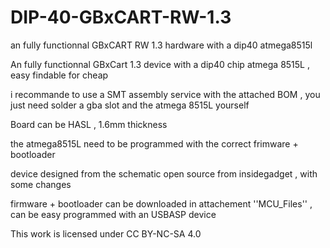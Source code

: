 # DIP-40-GBxCART-RW-1.3
an fully functionnal GBxCART RW 1.3 hardware with a dip40 atmega8515l


An fully functionnal GBxCart 1.3 device with a dip40 chip atmega 8515L , easy findable for cheap

i recommande to use a SMT assembly service with the attached BOM , you just need solder a gba slot and the atmega 8515L yourself

Board can be HASL , 1.6mm thickness



the atmega8515L need to be programmed with the correct frimware + bootloader



device designed from the schematic open source from insidegadget , with some changes

firmware + bootloader can be downloaded in attachement ''MCU_Files'' , can be easy programmed with an USBASP device


This work is licensed under CC BY-NC-SA 4.0
